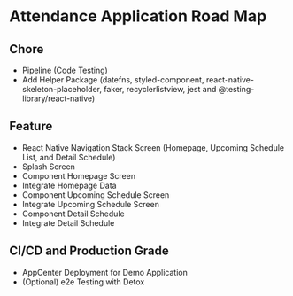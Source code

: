 # Attendance Application Road Map

## Chore

- Pipeline (Code Testing)
- Add Helper Package (datefns, styled-component, react-native-skeleton-placeholder, faker, recyclerlistview, jest and @testing-library/react-native)

## Feature

- React Native Navigation Stack Screen (Homepage, Upcoming Schedule List, and Detail Schedule)
- Splash Screen
- Component Homepage Screen
- Integrate Homepage Data
- Component Upcoming Schedule Screen
- Integrate Upcoming Schedule Screen
- Component Detail Schedule
- Integrate Detail Schedule

## CI/CD and Production Grade

- AppCenter Deployment for Demo Application
- (Optional) e2e Testing with Detox

